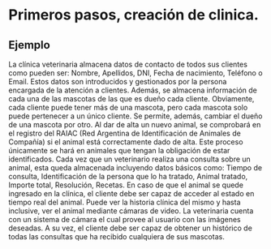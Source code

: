 # Primeros pasos, creación de clinica.

## Ejemplo

La clínica veterinaria almacena datos de contacto de todos sus clientes como pueden ser: Nombre, Apellidos, DNI, Fecha de nacimiento, Teléfono o Email. Estos datos son introducidos y gestionados por la persona encargada de la atención a clientes. Además, se almacena información de cada una de las mascotas de las que es dueño cada cliente. Obviamente, cada cliente puede tener más de una mascota, pero cada mascota solo puede pertenecer a un único cliente. Se permite, además, cambiar el dueño de una mascota por otro. Al dar de alta un nuevo animal, se comprobará en el registro del RAIAC (Red Argentina de Identificación de Animales de Compañía) si el animal está correctamente dado de alta. Este proceso únicamente se hará en animales que tengan la obligación de estar identificados. Cada vez que un veterinario realiza una consulta sobre un animal, esta queda almacenada incluyendo datos básicos como: Tiempo de consulta, Identificación de la persona que lo ha tratado, Animal tratado, Importe total, Resolución, Recetas. En caso de que el animal se quede ingresado en la clínica, el cliente debe ser capaz de acceder al estado en tiempo real del animal. Puede ver la historia clínica del mismo y hasta inclusive, ver el animal mediante cámaras de video. La veterinaria cuenta con un sistema de cámara el cual provee al usuario con las imágenes deseadas. A su vez, el cliente debe ser capaz de obtener un histórico de todas las consultas que ha recibido cualquiera de sus mascotas.